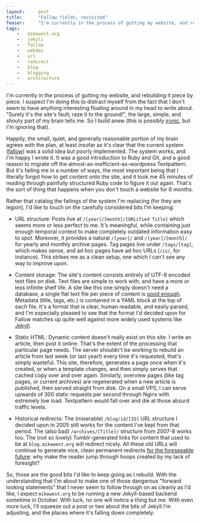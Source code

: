 ```yaml
---
layout:     post
title:      "Fallow fields, revisited"
Teaser:     "I'm currently in the process of gutting my website, and rebuilding it piece by piece.  I suspect I'm doing this to distract myself from the fact that I don't seem to have anything interesting floating around my head to write about. Rather that catalog the failings of the system I'm replacing (for they are legion), in this article I'd like to touch on the carefully considered bits I'm keeping around."
tags:
    -   mikewest.org
    -   jekyll
    -   fallow
    -   webdev
    -   url
    -   redirect
    -   blog
    -   blogging
    -   architecture
---
```

I'm currently in the process of gutting my website, and rebuilding it piece by piece.  I suspect I'm doing this to distract myself from the fact that I don't seem to have anything interesting floating around in my head to write about.  "Surely it's the _site's_ fault; raze it to the ground!", the large, simple, and shouty part of my brain tells me.  So I build anew (this is possibly [ironic][], but I'm ignoring that).

Happily, the small, quiet, and generally reasonable portion of my brain agrees with the plan, at least insofar as it's clear that the current system ([fallow][]) was a solid idea but poorly implemented.  The system works, and I'm happy I wrote it.  It was a good introduction to Ruby and Git, and a good reason to migrate off the almost-as-inefficient-as-wordpress Textpattern.  But it's failing me in a number of ways, the most important being that I literally forgot how to get content onto the site, and it took me 45 minutes of reading through painfully structured Ruby code to figure it out again.  That's the sort of thing that happens when you don't touch a website for 6 months.

Rather that catalog the failings of the system I'm replacing (for they are legion), I'd like to touch on the carefully considered bits I'm keeping:

*   URL structure: Posts live at `/[year]/[month]/[URLified Title]` which
    seems more or less perfect to me.  It's meaningful, while containing just
    enough temporal context to make completely outdated information easy to
    spot.  Moreover, it provides a natural `/[year]/` and `/[year]/[month]/`
    for yearly and monthly archive pages.  Tag pages live under `/tags/[tag]`,
    which makes sense, and ad hoc pages have ad hoc URLs (`/is/`, for instance).
    This strikes me as a clean setup, one which I can't see any way to improve 
    upon.

*   Content storage: The site's content consists entirely of UTF-8 encoded text
    files on disk.  Text files are simple to work with, and have a more or less
    infinite shelf life.  A site like this one simply doesn't need a database,
    a single flat text file per piece of content is [good enough][].  Metadata
    (title, tags, etc.) is contained in a YAML block at the top of each file.
    It's a format that is clear, human readable, and easily parsed, and I'm
    especially pleased to see that the format I'd decided upon for Fallow
    matches up quite well against more widely used systems like [Jekyll][].

*   Static HTML: Dynamic content doesn't really exist on this site.  I write an
    article, then post it online.  That's the extent of the processing that
    particular page needs.  The server shouldn't be working to rebuild an
    article from last week (or last year!) every time it's requested, that's
    simply wasteful.  This site, therefore, generates a page once when it's
    created, or when a template changes, and then simply serves that cached copy
    over and over again.  Similarly, overview pages (like tag pages, or current
    archives) are regenerated when a new article is published, then served
    straight from disk.  On a small VPS, I can serve upwards of 300 static 
    requests per second through Nginx with extremely low load.  Textpattern
    would fall over and die at those absurd traffic levels.

*   Historical redirects: The (miserable) `/blog/id/[ID]` URL structure I
    decided upon in 2005 still works for the content I've kept from that period.
    The (also bad) `/archives/[Title]/` structure from 2007-8 works too.  The
    (not so lovely) Tumblr-generated links for content that used to be at
    `blog.mikewest.org` will redirect nicely.  All these old URLs will continue
    to generate nice, clean permanent redirects
    [for the foreseeable future][url]: why make the reader jump through hoops
    created by my lack of foresight?

So, those are the good bits I'd like to keep going as I rebuild.  With the understanding that I'm about to make one of those dangerous "forward looking statements" that I never seem to follow through on as cleanly as I'd like, I expect `mikewest.org` to be running a new Jekyll-based backend sometime in October.  With luck, no one will notice a thing but me.  With even more luck, I'll squeeze out a post or two about the bits of Jekyll I'm adjusting, and the places where it's falling down completely.

[ironic]:  http://mikewest.org/2009/09/productivity-or-my-lack-thereof
[fallow]:  http://github.com/mikewest/fallow/
[good enough]: http://mnmlist.com/a-case-for-storing-all-your-info-in-text-files/
[jekyll]:  http://jekyllrb.com/
[url]:     http://www.w3.org/Provider/Style/URI
